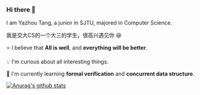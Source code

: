 ### Hi there 👋
I am Yazhou Tang, a junior in SJTU, majored in Computer Science.

我是交大CS的一个大三的学生，很高兴遇见你 :laughing:

:star: I believe that **All is well**, and **everything will be better**.

:bulb: I'm curious about all interesting things.

:seedling: I'm currently learning **formal verification** and **concurrent data structure**.

[![Anurag's github stats](https://github-readme-stats.vercel.app/api?username=ADSWT518&count_private=true)](https://github.com/anuraghazra/github-readme-stats)

<!--
**ADSWT518/ADSWT518** is a ✨ _special_ ✨ repository because its `README.md` (this file) appears on your GitHub profile.

Here are some ideas to get you started:

- 🔭 I’m currently working on ...
- 🌱 I’m currently learning ...
- 👯 I’m looking to collaborate on ...
- 🤔 I’m looking for help with ...
- 💬 Ask me about ...
- 📫 How to reach me: ...
- 😄 Pronouns: ...
- ⚡ Fun fact: ...
-->
